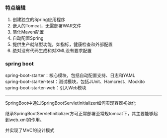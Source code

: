 ### 特点编辑
1. 创建独立的Spring应用程序<br>
2. 嵌入的Tomcat，无需部署WAR文件<br>
3. 简化Maven配置<br>
4. 自动配置Spring<br>
5. 提供生产就绪型功能，如指标，健康检查和外部配置<br>
6. 绝对没有代码生成和对XML没有要求配置 <br>


### spring boot
spring-boot-starter：核心模块，包括自动配置支持、日志和YAML<br>
spring-boot-starter-test：测试模块，包括JUnit、Hamcrest、Mockito<br>
spring-boot-starter-web：引入Web模块<br>

---
SpringBoot中通过SpringBootServletInitializer如何实现容器初始化

继承SpringBootServletInitializer方可正常部署至常规tomcat下，其主要能够起到web.xml的作用。


并实现了MVC的设计模式

